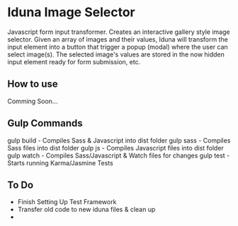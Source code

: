 # Iduna Image Selector
Javascript form input transformer. Creates an interactive gallery style image selector. 
Given an array of images and their values, Iduna will transform the input element into a button that trigger a popup (modal) where the user can select image(s). The selected image's values are stored in the now hidden input element ready for form submission, etc. 

## How to use
Comming Soon...

## Gulp Commands
gulp build     - Compiles Sass & Javascript into dist folder
gulp sass      - Compiles Sass files into dist folder
gulp js        - Compiles Javascript files into dist folder
gulp watch     - Compiles Sass/Javascript & Watch files for changes
gulp test      - Starts running Karma/Jasmine Tests

## To Do
 - Finish Setting Up Test Framework
 - Transfer old code to new iduna files & clean up
 - 